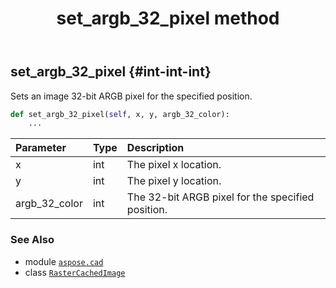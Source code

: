 ﻿---
title: set_argb_32_pixel method
second_title: Aspose.CAD for Python via .NET API References
description: 
type: docs
weight: 380
url: /python-net/aspose.cad/rastercachedimage/set_argb_32_pixel/
is_root: false
---

## set_argb_32_pixel {#int-int-int}

Sets an image 32-bit ARGB pixel for the specified position.



```python
def set_argb_32_pixel(self, x, y, argb_32_color):
    ...
```


| Parameter | Type | Description |
| :- | :- | :- |
| x | int | The pixel x location. |
| y | int | The pixel y location. |
| argb_32_color | int | The 32-bit ARGB pixel for the specified position. |



### See Also
* module [`aspose.cad`](../../)
* class [`RasterCachedImage`](/cad/python-net/aspose.cad/rastercachedimage)
